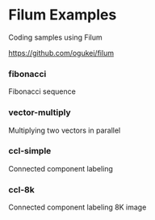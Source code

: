 # Filum Examples

Coding samples using Filum

https://github.com/ogukei/filum

### fibonacci
Fibonacci sequence
### vector-multiply
Multiplying two vectors in parallel
### ccl-simple
Connected component labeling
### ccl-8k
Connected component labeling 8K image
